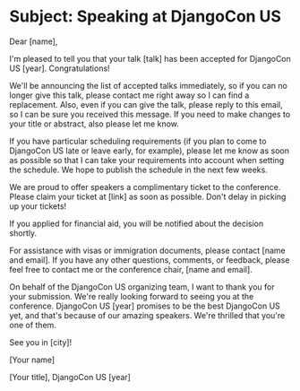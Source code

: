 # Subject: Speaking at DjangoCon US
Dear [name],

I'm pleased to tell you that your talk [talk] has been accepted for DjangoCon US [year]. Congratulations!

We'll be announcing the list of accepted talks immediately, so if you can no longer give this talk, please contact me right away so I can find a replacement. Also, even if you can give the talk, please reply to this email, so I can be sure you received this message. If you need to make changes to your title or abstract, also please let me know.

If you have particular scheduling requirements (if you plan to come to DjangoCon US late or leave early, for example), please let me know as soon as possible so that I can take your requirements into account when setting the schedule. We hope to publish the schedule in the next few weeks.

We are proud to offer speakers a complimentary ticket to the conference. Please claim your ticket at [link] as soon as possible. Don't delay in picking up your tickets!

If you applied for financial aid, you will be notified about the decision shortly.

For assistance with visas or immigration documents, please contact [name and email]. If you have any other questions, comments, or feedback, please feel free to contact me or the conference chair, [name and email].

On behalf of the DjangoCon US organizing team, I want to thank you for your submission. We're really looking forward to seeing you at the conference. DjangoCon US [year] promises to be the best DjangoCon US yet, and that's because of our amazing speakers. We're thrilled that you're one of them.

See you in [city]!

[Your name]

[Your title], DjangoCon US [year]
